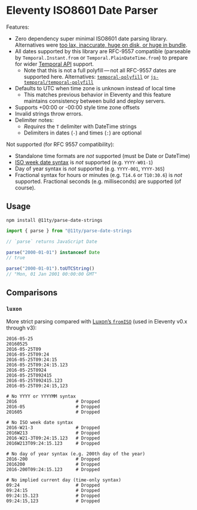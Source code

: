# Eleventy ISO8601 Date Parser

Features:

- Zero dependency super minimal ISO8601 date parsing library. Alternatives were [too lax, inaccurate, huge on disk, or huge in bundle](https://fediverse.zachleat.com/@zachleat/114870836413532617).
- All dates supported by this library are RFC-9557 compatible (parseable by `Temporal.Instant.from` or `Temporal.PlainDateTime.from`) to prepare for wider [Temporal API](https://developer.mozilla.org/en-US/docs/Web/JavaScript/Reference/Global_Objects/Temporal) support.
  - Note that this is not a full polyfill — not all RFC-9557 dates are supported here. Alternatives: [`temporal-polyfill`](https://github.com/fullcalendar/temporal-polyfill) or [`js-temporal/temporal-polyfill`](https://github.com/js-temporal/temporal-polyfill)
- Defaults to UTC when time zone is unknown instead of local time
  - This matches previous behavior in Eleventy and this feature maintains consistency between build and deploy servers.
- Supports +00:00 or -00:00 style time zone offsets
- Invalid strings throw errors.
- Delimiter notes:
  - *Requires* the `T` delimiter with DateTime strings
  - Delimiters in dates (`-`) and times (`:`) are optional

Not supported (for RFC 9557 compatibility):

- Standalone time formats are *not* supported (must be Date or DateTime)
- [ISO week date syntax](https://en.wikipedia.org/wiki/ISO_week_date) is *not* supported (e.g. `YYYY-W01-1`)
- Day of year syntax is *not* supported (e.g. `YYYY-001`, `YYYY-365`)
- Fractional syntax for hours or minutes (e.g. `T14.6` or `T10:30.6`) is *not* supported. Fractional seconds (e.g. milliseconds) are supported (of course).

## Usage

```
npm install @11ty/parse-date-strings
```

```js
import { parse } from "@11ty/parse-date-strings

// `parse` returns JavaScript Date

parse("2000-01-01") instanceof Date
// true

parse("2000-01-01").toUTCString()
// "Mon, 01 Jan 2001 00:00:00 GMT"
```

## Comparisons

### `luxon`

More strict parsing compared with [Luxon’s `fromISO`](https://moment.github.io/luxon/#/parsing?id=iso-8601) (used in Eleventy v0.x through v3):

```
2016-05-25
20160525
2016-05-25T09
2016-05-25T09:24
2016-05-25T09:24:15
2016-05-25T09:24:15.123
2016-05-25T0924
2016-05-25T092415
2016-05-25T092415.123
2016-05-25T09:24:15,123

# No YYYY or YYYYMM syntax
2016                      # Dropped
2016-05                   # Dropped
201605                    # Dropped

# No ISO week date syntax
2016-W21-3                # Dropped
2016W213                  # Dropped
2016-W21-3T09:24:15.123   # Dropped
2016W213T09:24:15.123     # Dropped

# No day of year syntax (e.g. 200th day of the year)
2016-200                  # Dropped
2016200                   # Dropped
2016-200T09:24:15.123     # Dropped

# No implied current day (time-only syntax)
09:24                     # Dropped
09:24:15                  # Dropped
09:24:15.123              # Dropped
09:24:15,123              # Dropped
```